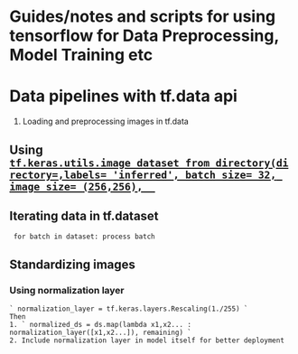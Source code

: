 # Guides/notes and scripts for using tensorflow for Data Preprocessing, Model Training etc

# Data pipelines with tf.data api
1. Loading and preprocessing images in tf.data
  ## Using [`tf.keras.utils.image_dataset_from_directory(directory=,labels= 'inferred', batch_size= 32, image_size= (256,256),  `](https://www.tensorflow.org/api_docs/python/tf/keras/utils/image_dataset_from_directory)
  
  ## Iterating data in tf.dataset
   ` for batch in dataset:
            process batch`
            
## Standardizing images
  ### Using normalization layer
    ` normalization_layer = tf.keras.layers.Rescaling(1./255) `
    Then
    1. ` normalized_ds = ds.map(lambda x1,x2... : normalization_layer([x1,x2...]), remaining) `
    2. Include normalization layer in model itself for better deployment
    
